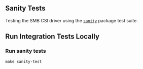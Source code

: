 ## Sanity Tests
Testing the SMB CSI driver using the [`sanity`](https://github.com/kubernetes-csi/csi-test/tree/master/pkg/sanity) package test suite.

## Run Integration Tests Locally

### Run sanity tests
```
make sanity-test
```

